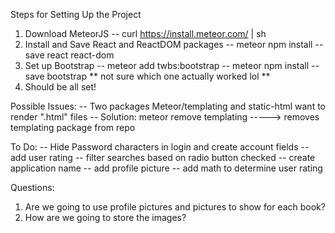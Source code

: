 Steps for Setting Up the Project

1. Download MeteorJS
-- curl https://install.meteor.com/ | sh
2. Install and Save React and ReactDOM packages
-- meteor npm install --save react react-dom
3. Set up Bootstrap
-- meteor add twbs:bootstrap
-- meteor npm install --save bootstrap
** not sure which one actually worked lol **
4. Should be all set!

Possible Issues:
-- Two packages Meteor/templating and static-html want to render ".html" files
-- Solution: meteor remove templating
-----> removes templating package from repo

To Do:
-- Hide Password characters in login and create account fields
-- add user rating
-- filter searches based on radio button checked
-- create application name
-- add profile picture
-- add math to determine user rating

Questions:
1. Are we going to use profile pictures and pictures to show for each book?
2. How are we going to store the images?